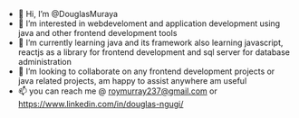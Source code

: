 - 👋 Hi, I’m @DouglasMuraya
- 👀 I’m interested in webdeveloment and application development using java and other frontend development tools
- 🌱 I’m currently learning java and its framework also learning javascript, reactjs as a library for frontend development and sql server for database administration
- 💞️ I’m looking to collaborate on any frontend development projects or  java related projects, am happy to assist anywhere am useful
- 📫 you can reach me @ roymurray237@gmail.com or https://www.linkedin.com/in/douglas-ngugi/


